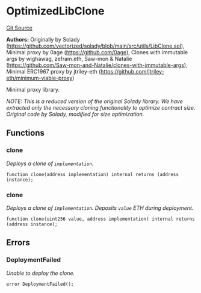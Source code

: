 # OptimizedLibClone
[Git Source](https://github.com/VerisLabs/kToken/blob/106bb3d6000277e5445cb27a912aae110bd01f57/src/vendor/solady/utils/OptimizedLibClone.sol)

**Authors:**
Originally by Solady (https://github.com/vectorized/solady/blob/main/src/utils/LibClone.sol), Minimal proxy by 0age (https://github.com/0age), Clones with immutable args by wighawag, zefram.eth, Saw-mon & Natalie
(https://github.com/Saw-mon-and-Natalie/clones-with-immutable-args), Minimal ERC1967 proxy by jtriley-eth (https://github.com/jtriley-eth/minimum-viable-proxy)

Minimal proxy library.

*NOTE: This is a reduced version of the original Solady library.
We have extracted only the necessary cloning functionality to optimize contract size.
Original code by Solady, modified for size optimization.*


## Functions
### clone

*Deploys a clone of `implementation`.*


```solidity
function clone(address implementation) internal returns (address instance);
```

### clone

*Deploys a clone of `implementation`.
Deposits `value` ETH during deployment.*


```solidity
function clone(uint256 value, address implementation) internal returns (address instance);
```

## Errors
### DeploymentFailed
*Unable to deploy the clone.*


```solidity
error DeploymentFailed();
```

